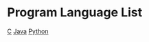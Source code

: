 # Program Language List
[C](https://github.com/ondacloud/Program_Language/tree/main/c)
[Java](https://github.com/ondacloud/Program_Language/tree/main/java)
[Python](https://github.com/ondacloud/Program_Language/tree/main/python)